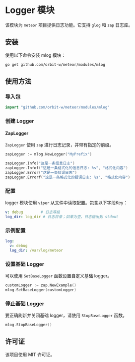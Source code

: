 # Logger 模块

该模块为 `meteor` 项目提供日志功能。它支持 `glog` 和 `zap` 日志库。

## 安装

使用以下命令安装 mlog 模块：

```sh
go get github.com/orbit-w/meteor/modules/mlog
```

## 使用方法

### 导入包

```go
import "github.com/orbit-w/meteor/modules/mlog"
```

### 创建 Logger

#### ZapLogger

`ZapLogger` 使用 `zap` 进行日志记录，并带有指定的前缀。

```go
zapLogger := mlog.NewLogger("MyPrefix")

zapLogger.Info("这是一条信息日志")
zapLogger.Infof("这是一条格式化的信息日志: %s", "格式化内容")
zapLogger.Error("这是一条错误日志")
zapLogger.Errorf("这是一条格式化的错误日志: %s", "格式化内容")
```

### 配置

logger 模块使用 `viper` 从文件中读取配置。包含以下字段Key：
```yaml
v: debug        # 日志等级
log_dir: log_dir # 日志目录；如果为空，日志输出到 stdout
```

### 示例配置

```yaml
log:
  v: debug
  log_dir: /var/log/meteor
```

### 设置基础 Logger

可以使用 `SetBaseLogger` 函数设置自定义基础 logger。

```go
customLogger := zap.NewExample()
mlog.SetBaseLogger(customLogger)
```

### 停止基础 Logger

要正确刷新并关闭基础 logger，请使用 `StopBaseLogger` 函数。

```go
mlog.StopBaseLogger()
```

## 许可证

该项目使用 MIT 许可证。
```